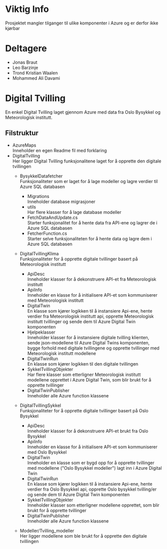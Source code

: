 # Viktig Info
Prosjektet mangler tilganger til ulike komponenter i Azure og er derfor ikke kjørbar

# Deltagere
- Jonas Braut
- Leo Barzinje
- Trond Kristian Waalen
- Mohammed Ali Davami

# Digital Tvilling
En enkel Digital Tvilling laget gjennom Azure med data fra Oslo Bysykkel og Meteorologisk institutt.


## Filstruktur
 - AzureMaps  
    Inneholder en egen Readme fil med forklaring 
 - DigitalTvilling   
    Her ligger Digital Tvilling funksjonalitene laget for å opprette den digitale tvillingen  
    - BysykkelDatafetcher  
       Funksjonaliteter som er laget for å lage modeller og lagre verdier til Azure SQL databasen  
      - Migrations  
          Inneholder database migrasjoner  
      - utils  
          Har flere klasser for å lage database modeller  
      - FetchDataAndUpdate.cs  
          Starter funksjonalitet for å hente data fra API-ene og lagrer de i Azure SQL databasen
      - FetcherFunction.cs  
          Starter selve funksjonaliteten for å hente data og lagre dem i Azure SQL databasen 

    - DigitalTvillingKlima  
        Funksjonaliteter for å opprette digitale tvillinger basert på Meteorologisk institutt  
       - ApiDesc  
          Inneholder klasser for å dekonstruere API-et fra Meteorologisk institutt  
      - ApiInfo  
          Inneholder en klasse for å initialisere API-et som kommuniserer med Meteorologisk institutt  
      - DigitalTwin  
         En klasse som kjører logikken til å instansiere Api-ene, hente verdier fra Meteorologisk institutt api, opprette Meteorologisk institutt tvillinger og sende dem til Azure Digital Twin komponenten  
      - Hjelpeklasser  
          Inneholder klasser for å instansiere digitale tvilling klienten, sende json-modellene til Azure Digital Twins komponenten, bygge forhold med digitale tvillingene og opprette tvillinger med Meteorologisk institutt modellene  
      - DigitalTwinRun  
          En klasse som kjører logikken til den digitale tvillingen  
      - SykkelTvillingObjekter  
          Har flere klasser som etterligner Meteorologisk institutt modellene opprettet i Azure Digital Twin, som blir brukt for å opprette tvillinger   
      - DigitalTwinPublisher  
          Inneholder alle Azure function klassene   
    - DigitalTvillingSykkel  
       Funksjonaliteter for å opprette digitale tvillinger basert på Oslo Bysykkel  
      - ApiDesc  
          Inneholder klasser for å dekonstruere API-et brukt fra Oslo Bysykkel  
      - ApiInfo  
          Inneholder en klasse for å initialisere API-et som kommuniserer med Oslo Bysykkel  
      - DigitalTwin  
          Inneholder en klasse som er bygd opp for å opprette tvillinger med modellene ("Oslo Bysykkel modeller") lagt inn i Azure Digital Twin  
      - DigitalTwinRun  
          En klasse som kjører logikken til å instansiere Api-ene, hente verdier fra Oslo Bysykkel api, opprette Oslo bysykkel tvilling/er og sende dem til Azure Digital Twin komponenten  
      - SykkelTvillingObjekter  
          Inneholder klasser som etterligner modellene opprettet, som blir brukt for å opprette tvillinger   
      - DigitalTwinPublisher  
          Inneholder alle Azure function klassene   
    - Modeller/Tvilling_modeller  
        Her ligger modellene som ble brukt for å opprette den digitale tvillingen  

